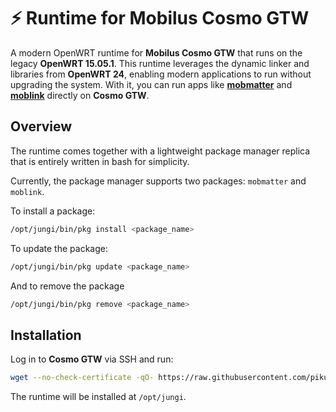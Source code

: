# ⚡ Runtime for Mobilus Cosmo GTW

A modern OpenWRT runtime for **Mobilus Cosmo GTW** that runs on the legacy **OpenWRT 15.05.1**. This runtime leverages the dynamic linker and libraries from **OpenWRT 24**, enabling modern applications to run without upgrading the system. With it, you can run apps like [**mobmatter**](https://github.com/piku235/mobmatter) and [**moblink**](https://github.com/piku235/moblink) directly on **Cosmo GTW**.

## Overview

The runtime comes together with a lightweight package manager replica that is entirely written in bash for simplicity.

Currently, the package manager supports two packages: `mobmatter` and `moblink`.

To install a package:

```bash
/opt/jungi/bin/pkg install <package_name>
```

To update the package:

```bash
/opt/jungi/bin/pkg update <package_name>
```

And to remove the package

```bash
/opt/jungi/bin/pkg remove <package_name>
```

## Installation

Log in to **Cosmo GTW** via SSH and run:

```bash
wget --no-check-certificate -qO- https://raw.githubusercontent.com/piku235/mobilus-gtw-runtime/main/install.sh | sh
```

The runtime will be installed at `/opt/jungi`.
